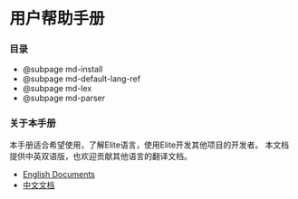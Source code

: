 用户帮助手册
============


### 目录

- @subpage md-install
- @subpage md-default-lang-ref
- @subpage md-lex
- @subpage md-parser


### 关于本手册 ###

本手册适合希望使用，了解Elite语言，使用Elite开发其他项目的开发者。
本文档提供中英双语版，也欢迎贡献其他语言的翻译文档。

- [English Documents](../index.html)
- [中文文档](#)
